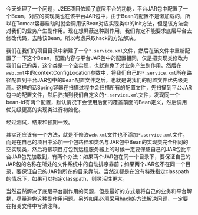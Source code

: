 
今天处理了一个问题，J2EE项目依赖了底层平台的功能，平台JAR包中配置了一个Bean，对应的实现类也在该平台JAR包中，由于Bean的配置不是懒加载的，所以在Tomcat容器启动时就会调用该Bean对应实现类中的init方法，但是该方法会对我们的业务产生副作用。现在想屏蔽这种副作用，我们肯定不能要求底层平台去修改代码，去除该Bean。所以考虑采取hack的方法解决。

我们在我们的项目目录中新建了一个`*.service.xml`文件，然后在该文件中重新配置了一下这个Bean，配置内容与平台JAR包中的配置相同，仅是把实现类修改为我们自己的类，这个类是一个空实现，也就避免了对业务产生副作用。然后在`web.xml`中的contextConfigLocation参数中，将我们自己的`*.service.xml`所在路径配置到平台JAR包中的Bean配置文件之后，也就是说我们的配置文件优先级更高。这样的话Spring容器在扫描过程中会扫描所有的配置文件，先扫描到平台JAR包中的配置文件，然后扫描到我们自定义的`*.service.xml`文件，发现同一个bean-id有两个配置，默认情况下会使用后面的覆盖前面的Bean定义，然后调用优先级更高的实现类进行初始化。

经过测试，结果和预期一致。

其实还应该有一个方法，就是不修改`web.xml`文件也不添加`*.service.xml`文件，而是在自己的项目中添加一个包路径和类名与JAR包中Bean的实现类完全相同的空实现类，然后将该项目打包到远程服务器上的时候一定要保证自己的JAR包比平台JAR包先加载到，有两个办法：如果两个JAR包在同一个目录下，要保证自己的JAR包的名称在所处的文件系统中的自动排序靠前；如果两个JAR包不在同一个目录，要保证自己的JAR包所在的目录靠前。当然这都是在没有特殊指定classpath的情况下，如果可以指定classpath，则灵活性更大。

当然虽然解决了底层平台副作用的问题，但是最好的方式是将自己的业务和平台解耦，尽量避免这种副作用问题。另外如果必须采用hack的方法解决问题，一定要在相关文件中写清注释。